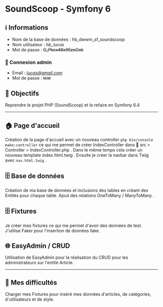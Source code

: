 # SoundScoop - Symfony 6

## ℹ️ Informations
- Nom de la base de données : hb_dwwm_sf_soundscoop
- Nom utilisateur : *hb_lucas*
- Mot de passe : ~~C_Pkcx48x95zoCok~~

### 👤 Connexion admin
- Email : *lucas@gmail.com*
- Mot de passe : ~~test~~

## 🎯 Objectifs
Reprendre le projet PHP (SoundScoop) et le refaire en Symfony 6.4

---

## 🏠 Page d'accueil
Création de la page d'accueil avec un nouveau controller ```php bin/console make:controller``` ce qui me permet de créer IndexController dans 📁 src > Controller > IndexController.php . Dans le même temps cela créer un nouveau template index.html.twig .
Ensuite je créer la navbar dans Twig avec ```nav.html.twig``` .

## 🗄️ Base de données
Création de ma base de données et inclusions des tables en créant des Entités pour chaque table. Ajout des relations OneToMany / ManyToMany .

## 🗄️ Fixtures
Je créer mes fixtures ce qui me permet d'avoir des données de test. J'utilise Faker pour l'insertion de données fake.

## 🌐 EasyAdmin / CRUD
Utilisation de EasyAdmin pour la réalisation du CRUD pour les administrateurs sur l'entité Article.

---

## 🤯 Mes difficultés
Charger mes Fixtures pour inséré mes données d'articles, de catégories, d'utilisateurs et de style.